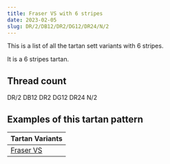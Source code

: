```yaml
---
title: Fraser VS with 6 stripes
date: 2023-02-05
slug: DR/2/DB12/DR2/DG12/DR24/N/2
---
```

This is a list of all the tartan sett variants with 6 stripes.

It is a 6 stripes tartan.


## Thread count
DR/2 DB12 DR2 DG12 DR24 N/2

## Examples of this tartan pattern

| Tartan Variants |
|---------------|
| [Fraser VS](/variants/dr/2/db12/dr2/dg12/dr24/n/2-db000052-dg11450d-draa0000-naaaaaa)||

